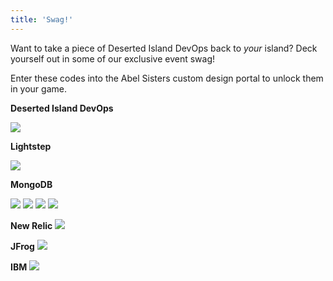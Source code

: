 ```yaml
---
title: 'Swag!'
---
```


Want to take a piece of Deserted Island DevOps back to _your_ island? Deck yourself out in some of our exclusive event swag!

Enter these codes into the Abel Sisters custom design portal to unlock them in your game.

**Deserted Island DevOps**

![](/images/swag/confhoodie.jpeg)

**Lightstep**

![](/images/swag/lightstep.jpg)

**MongoDB**

![](/images/swag/mongo-1.jpg)
![](/images/swag/mongo-2.jpg)
![](/images/swag/mongo-3.jpg)
![](/images/swag/mongo-4.jpg)

**New Relic**
![](/images/swag/nrswag.jpeg)


**JFrog**
![](/images/swag/jfroghoodie.jpeg)

**IBM**
![](/images/swag/EW3BFXeX0AAaSkB.jpg)

